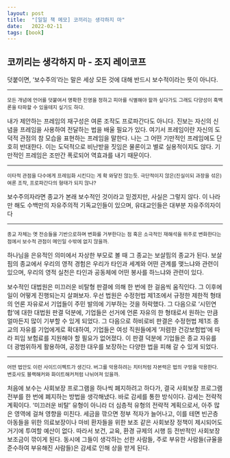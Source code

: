 ```yaml
---
layout: post
title:  "[일일 책 메모] 코끼리는 생각하지 마"
date:   2022-02-11
tags: [book]
---
```

## 코끼리는 생각하지 마 - 조지 레이코프
덧붙이면, ‘보수주의’라는 말은 세상 모든 것에 대해 반드시 보수적이라는 뜻이 아니다.
<hr/>
<small>모든 개념에 언어를 덧붙여서 명확한 진영을 정하고 피아를 식별해야 할까 싶다가도 그래도 다양성이 흑백론을 타파할 수 있을테지 싶기도 하다.</small>

내가 제안하는 프레임의 재구성은 여론 조작도 프로파간다도 아니다. 진보는 자신의 신념을 프레임을 사용하여 전달하는 법을 배울 필요가 있다. 여기서 프레임이란 자신의 도덕적 관점의 참 모습을 표현하는 프레임을 말한다. 나는 그 어떤 기만적인 프레임에도 단호히 반대한다. 이는 도덕적으로 비난받을 짓임은 물론이고 별로 실용적이지도 않다. 기만적인 프레임은 조만간 폭로되어 역효과를 내기 때문이다.
<hr/>
<small>이타적 관점을 다수에게 프레임화 시킨다는 게 확 와닿진 않는듯. 극단적이지 않은(진실이되 과장을 섞은) 여론 조작, 프로파간다의 형태가 되지 않나?</small>

보수주의자라면 종교가 본래 보수적인 것이라고 믿겠지만, 사실은 그렇지 않다. 이 나라만 해도 수백만의 자유주의적 기독교인들이 있으며, 유대교인들은 대부분 자유주의자이다
<hr/>
<small>종교 자체는 옛 전승들을 기반으로하며 변화를 거부한다는 점 혹은 소극적인 재해석을 위주로 변화한다는 점에서 보수적 관점이 메인일 수밖에 없지 않을까.</small>

하나님을 은유적인 의미에서 자상한 부모로 볼 때 그 종교는 보살핌의 종교가 된다. 보살핌의 종교에서 우리의 영적 경험은 우리가 타인과 세계와 어떤 관계를 맺느냐와 관련이 있으며, 우리의 영적 실천은 타인과 공동체에 어떤 봉사를 하느냐와 관련이 있다.

보수적인 대법원은 미끄러운 비탈형 판결에 의해 한 번에 한 걸음씩 움직인다. 그 이후에 일이 어떻게 진행되는지 살펴보자. 우선 법원은 수정헌법 제1조에서 규정한 제한적 형태의 언론 자유로서 기업들이 주민 발의에 기부하는 것을 허락했다. 그 다음으로 ‘시민연합’에 대한 대법원 판결 덕분에, 기업들은 선거에 언론 자유의 한 형태로서 원하는 만큼 얼마든지 많이 기부할 수 있게 되었다. 그 다음으로 하비로비 판결은 수정헌법 제1조 종교의 자유를 기업에게로 확대하여, 기업들은 여성 직원들에게 ‘저렴한 건강보험법’에 따라 피임 보험료를 지원해야 할 필요가 없어졌다. 이 판결 덕분에 기업들은 종교 자유를 더 광범위하게 활용하여, 공정한 대우를 보장하는 다양한 법을 피해 갈 수 있게 되었다.
<hr/>
<small>어떤 법안도 이런 사이드이펙트가 생긴다. 버그를 악용하려는 치터처럼 자본력은 법의 구멍을 악용한다. 변호사도 블랙해커와 화이트해커처럼 나뉘어져 있을까.</small>

처음에 보수는 사회보장 프로그램을 하나씩 폐지하려고 하다가, 결국 사회보장 프로그램 전부를 한 번에 폐지하는 방법을 생각해냈다. 바로 감세를 통한 방식이다. 감세는 전략적 계획이다. ‘미끄러운 비탈’ 유형이 아니라 더 심층적 유형의 전략적 계획으로서, 아주 많은 영역에 걸쳐 영향을 미친다. 세금을 깎으면 정부 적자가 늘어나고, 이를 테면 빈곤층 아동들을 위한 의료보장이나 마비 환자들을 위한 보조 같은 사회보장 정책이 제시되어도 거기에 투여할 예산이 없다. 따라서 보건, 교육, 환경 규제의 시행 등 전반적인 사회보장 보조금이 깎이게 된다. 동시에 그들이 생각하는 선한 사람들, 주로 부유한 사람들(규율을 준수하여 부유해진 사람들)은 감세로 인해 상을 받게 된다.
